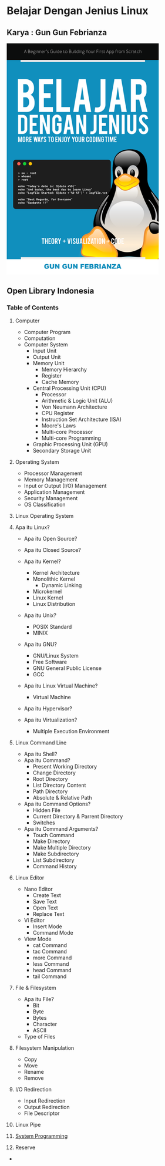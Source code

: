 # Belajar Dengan Jenius Linux

## Karya : Gun Gun Febrianza

<img src="books/assets/cover-linux.png" style="zoom:90%;" />

## Open Library Indonesia

### Table of Contents

1. Computer

   - Computer Program
   - Computation
   - Computer System
     - Input Unit
     - Output Unit
     - Memory Unit
       - Memory Hierarchy
       - Register
       - Cache Memory
     - Central Processing Unit (CPU)
       - Processor
       - Arithmetic & Logic Unit (ALU)
       - Von Neumann Architecture
       - CPU Register
       - Instruction Set Architecture (ISA)
       - Moore's Laws
       - Multi-core Processor
       - Multi-core Programming
     - Graphic Processing Unit (GPU)
     - Secondary Storage Unit

2. Operating System

   - Processor Management
   - Memory Management
   - Input or Output (I/O) Management
   - Application Management
   - Security Management
   - OS Classification

3. Linux Operating System

4. Apa itu Linux?

   - Apa itu Open Source?

   - Apa itu Closed Source?
   - Apa itu Kernel?
     - Kernel Architecture
     - Monolithic Kernel
       - Dynamic Linking
     - Microkernel
     - Linux Kernel
     - Linux Distribution
   - Apa itu Unix?
     - POSIX Standard
     - MINIX
   - Apa itu GNU?
     - GNU/Linux System
     - Free Software
     - GNU General Public License
     - GCC
   - Apa itu Linux Virtual Machine?
     - Virtual Machine
   - Apa itu Hypervisor?
   - Apa itu Virtualization?
     - Multiple Execution Environment

   

5. Linux Command Line

   - Apa itu Shell?
   - Apa itu Command?
     - Present Working Directory
     - Change Directory
     - Root Directory
     - List Directory Content
     - Path Directory
     - Absolute & Relative Path
   - Apa itu Command Options?
     - Hidden File
     - Current Directory & Parrent Directory
     - Switches
   - Apa itu Command Arguments?
     - Touch Command
     - Make Directory
     - Make Multiple Directory
     - Make Subdirectory
     - List Subdirectory
     - Command History

6. Linux Editor

   - Nano Editor
     - Create Text
     - Save Text
     - Open Text
     - Replace Text
   - Vi Editor
     - Insert Mode
     - Command Mode
   - View Mode
     - cat Command
     - tac Command
     - more Command
     - less Command
     - head Command
     - tail Command

7. File & Filesystem

   - Apa itu File?
     - Bit
     - Byte
     - Bytes
     - Character
     - ASCII
   - Type of Files

8. Filesystem Manipulation

   - Copy
   - Move
   - Rename
   - Remove

9. I/O Redirection

   - Input Redirection
   - Output Redirection
   - File Descriptor

10. Linux Pipe

11. [System Programming](https://github.com/gungunfebrianza/Belajar-Dengan-Jenius-Linux/blob/master/books/id/System%20Programming.md)

12. Reserve

- 

